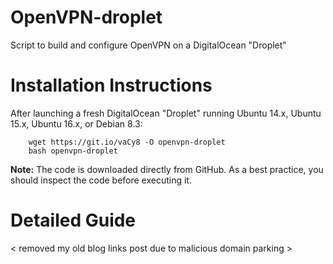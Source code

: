 # OpenVPN-droplet
Script to build and configure OpenVPN on a DigitalOcean "Droplet"

# Installation Instructions
After launching a fresh DigitalOcean "Droplet" running Ubuntu 14.x, Ubuntu 15.x, Ubuntu 16.x, or Debian 8.3:

        wget https://git.io/vaCy8 -O openvpn-droplet
        bash openvpn-droplet
        
<b>Note:</b> The code is downloaded directly from GitHub. As a best practice, you should inspect the code before executing it.

# Detailed Guide
< removed my old blog links post due to malicious domain parking > 
